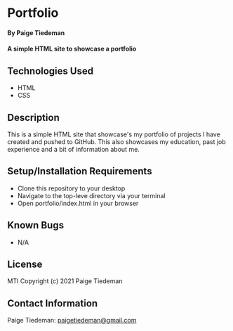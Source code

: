 # Portfolio

#### By Paige Tiedeman

#### A simple HTML site to showcase a portfolio

## Technologies Used

* HTML
* CSS

## Description

This is a simple HTML site that showcase's my portfolio of projects I have created and pushed to GitHub. This also showcases my education, past job experience and a bit of information about me.

## Setup/Installation Requirements

* Clone this repository to your desktop
* Navigate to the top-leve directory via your terminal
* Open portfolio/index.html in your browser

## Known Bugs

* N/A

## License

MTI
Copyright (c) 2021 Paige Tiedeman

## Contact Information

Paige Tiedeman: paigetiedeman@gmail.com